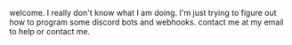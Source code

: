 welcome. I really don't know what I am doing. I'm just trying to figure out how to program some discord bots and webhooks. contact me at my email to help or contact me.
